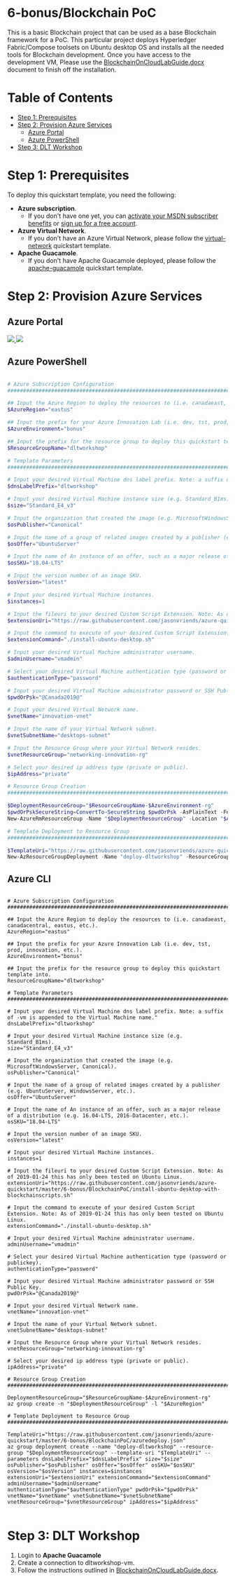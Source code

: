 # 6-bonus/Blockchain PoC

This is a basic Blockchain project that can be used as a base Blockchain framework for a PoC. This particular project deploys Hyperledger Fabric/Compose toolsets on Ubuntu desktop OS and installs all the needed tools for Blockchain development.  Once you have access to the development VM, Please use the <a href="https://raw.githubusercontent.com/jasonvriends/azure-quickstart/master/6-bonus/BlockchainPoC/BlockchainOnCloudLabGuide.docx">BlockchainOnCloudLabGuide.docx</a> document to finish off the installation. 

# Table of Contents

-   [Step 1: Prerequisites](#step-1-prerequisites)
-   [Step 2: Provision Azure Services](#step-2-provision-azure-services)
    -   [Azure Portal](#azure-portal)
    -   [Azure PowerShell](#azure-powershell)
-   [Step 3: DLT Workshop](#step-3-dlt-workshop)

# Step 1: Prerequisites

To deploy this quickstart template, you need the following:
* **Azure subscription**. 
  * If you don't have one yet, you can <a href="https://azure.microsoft.com/pricing/member-offers/msdn-benefits-details/">activate your MSDN subscriber benefits</a> or <a href="https://azure.microsoft.com/free">sign up for a free account</a>.
* **Azure Virtual Network**. 
  * If you don't have an Azure Virtual Network, please follow the <a href="https://github.com/jasonvriends/azure-quickstart/tree/master/2-virtual-network">virtual-network</a> quickstart template.
* **Apache Guacamole**. 
  * If you don't have Apache Guacamole deployed, please follow the <a href="https://github.com/jasonvriends/azure-quickstart/tree/master/4-apache-guacamole">apache-guacamole</a> quickstart template.

# Step 2: Provision Azure Services

## Azure Portal

<a href="https://portal.azure.com/#create/Microsoft.Template/uri/https%3A%2F%2Fraw.githubusercontent.com%2Fjasonvriends%2Fazure-quickstart%2Fmaster%2F6-bonus%2FBlockchainPoC%2Fazuredeploy.json" target="_blank">
    <img src="http://azuredeploy.net/deploybutton.png"/>
</a>
<a href="http://armviz.io/#/?load=https%3A%2F%2Fraw.githubusercontent.com%2Fjasonvriends%2Fazure-quickstart%2Fmaster%2F6-bonus%2FBlockchainPoC%2Fazuredeploy.json"  target="_blank">
    <img src="http://armviz.io/visualizebutton.png"/>
</a><br/>

## Azure PowerShell

```powershell

# Azure Subscription Configuration
##################################################################################################################

## Input the Azure Region to deploy the resources to (i.e. canadaeast, canadacentral, eastus, etc.).
$AzureRegion="eastus"

## Input the prefix for your Azure Innovation Lab (i.e. dev, tst, prod, innovation, etc.).
$AzureEnvironment="bonus"

## Input the prefix for the resource group to deploy this quickstart template into.
$ResourceGroupName="dltworkshop"

# Template Parameters
##################################################################################################################

# Input your desired Virtual Machine dns label prefix. Note: a suffix of -vm is appended to the Virtual Machine name."
$dnsLabelPrefix="dltworkshop"

# Input your desired Virtual Machine instance size (e.g. Standard_B1ms).
$size="Standard_E4_v3"

# Input the organization that created the image (e.g. MicrosoftWindowsServer, Canonical).
$osPublisher="Canonical"

# Input the name of a group of related images created by a publisher (e.g. UbuntuServer, WindowsServer, etc.).
$osOffer="UbuntuServer"

# Input the name of An instance of an offer, such as a major release of a distribution (e.g. 16.04-LTS, 2016-Datacenter, etc.).
$osSKU="18.04-LTS"

# Input the version number of an image SKU.
$osVersion="latest"

# Input your desired Virtual Machine instances.
$instances=1

# Input the fileuri to your desired Custom Script Extension. Note: As of 2019-01-24 this has only been tested on Ubuntu Linux.
$extensionUri="https://raw.githubusercontent.com/jasonvriends/azure-quickstart/master/6-bonus/BlockchainPoC/install-ubuntu-desktop-with-blockchainscripts.sh"

# Input the command to execute of your desired Custom Script Extension. Note: As of 2019-01-24 this has only been tested on Ubuntu Linux.
$extensionCommand="./install-ubuntu-desktop.sh"

# Input your desired Virtual Machine administrator username.
$adminUsername="vmadmin"

# Select your desired Virtual Machine authentication type (password or publickey).
$authenticationType="password"

# Input your desired Virtual Machine administrator password or SSH Public Key.
$pwdOrPsk="@Canada2019@"

# Input your desired Virtual Network name.
$vnetName="innovation-vnet"

# Input the name of your Virtual Network subnet.
$vnetSubnetName="desktops-subnet"

# Input the Resource Group where your Virtual Network resides.
$vnetResourceGroup="networking-innovation-rg"

# Select your desired ip address type (private or public).
$ipAddress="private"

# Resource Group Creation
##################################################################################################################

$DeploymentResourceGroup="$ResourceGroupName-$AzureEnvironment-rg"
$pwdOrPskSecureString=ConvertTo-SecureString $pwdOrPsk -AsPlainText -Force
New-AzureRmResourceGroup -Name "$DeploymentResourceGroup" -Location "$AzureRegion"

# Template Deployment to Resource Group
##################################################################################################################

$TemplateUri="https://raw.githubusercontent.com/jasonvriends/azure-quickstart/master/6-bonus/BlockchainPoC/azuredeploy.json"
New-AzResourceGroupDeployment -Name "deploy-dltworkshop" -ResourceGroupName "$DeploymentResourceGroup" -TemplateUri "$TemplateUri" -dnsLabelPrefix "$dnsLabelPrefix" -size "$size" -ospublisher "$osPublisher" -osOffer "$osOffer" -osSKU "$osSKU" -osVersion "$osVersion" -instances $instances -extensionUri "$extensionUri" -extensionCommand "$extensionCommand" -adminUsername "$adminUsername" -authenticationType "$authenticationType" -pwdOrPsk $pwdOrPskSecureString -vnetName "$vnetName" -vnetSubnetName "$vnetSubnetName" -vnetResourceGroup "$vnetResourceGroup" -ipAddress "$ipAddress"


```

## Azure CLI

```shell

# Azure Subscription Configuration
##################################################################################################################

## Input the Azure Region to deploy the resources to (i.e. canadaeast, canadacentral, eastus, etc.).
AzureRegion="eastus"

## Input the prefix for your Azure Innovation Lab (i.e. dev, tst, prod, innovation, etc.).
AzureEnvironment="bonus"

## Input the prefix for the resource group to deploy this quickstart template into.
ResourceGroupName="dltworkshop"

# Template Parameters
##################################################################################################################

# Input your desired Virtual Machine dns label prefix. Note: a suffix of -vm is appended to the Virtual Machine name."
dnsLabelPrefix="dltworkshop"

# Input your desired Virtual Machine instance size (e.g. Standard_B1ms).
size="Standard_E4_v3"

# Input the organization that created the image (e.g. MicrosoftWindowsServer, Canonical).
osPublisher="Canonical"

# Input the name of a group of related images created by a publisher (e.g. UbuntuServer, WindowsServer, etc.).
osOffer="UbuntuServer"

# Input the name of An instance of an offer, such as a major release of a distribution (e.g. 16.04-LTS, 2016-Datacenter, etc.).
osSKU="18.04-LTS"

# Input the version number of an image SKU.
osVersion="latest"

# Input your desired Virtual Machine instances.
instances=1

# Input the fileuri to your desired Custom Script Extension. Note: As of 2019-01-24 this has only been tested on Ubuntu Linux.
extensionUri="https://raw.githubusercontent.com/jasonvriends/azure-quickstart/master/6-bonus/BlockchainPoC/install-ubuntu-desktop-with-blockchainscripts.sh"

# Input the command to execute of your desired Custom Script Extension. Note: As of 2019-01-24 this has only been tested on Ubuntu Linux.
extensionCommand="./install-ubuntu-desktop.sh"

# Input your desired Virtual Machine administrator username.
adminUsername="vmadmin"

# Select your desired Virtual Machine authentication type (password or publickey).
authenticationType="password"

# Input your desired Virtual Machine administrator password or SSH Public Key.
pwdOrPsk="@Canada2019@"

# Input your desired Virtual Network name.
vnetName="innovation-vnet"

# Input the name of your Virtual Network subnet.
vnetSubnetName="desktops-subnet"

# Input the Resource Group where your Virtual Network resides.
vnetResourceGroup="networking-innovation-rg"

# Select your desired ip address type (private or public).
ipAddress="private"

# Resource Group Creation
##################################################################################################################

DeploymentResourceGroup="$ResourceGroupName-$AzureEnvironment-rg"
az group create -n "$DeploymentResourceGroup" -l "$AzureRegion"

# Template Deployment to Resource Group
##################################################################################################################

TemplateUri="https://raw.githubusercontent.com/jasonvriends/azure-quickstart/master/6-bonus/BlockchainPoC/azuredeploy.json"
az group deployment create --name "deploy-dltworkshop" --resource-group "$DeploymentResourceGroup" --template-uri "$TemplateUri" --parameters dnsLabelPrefix="$dnsLabelPrefix" size="$size" osPublisher="$osPublisher" osOffer="$osOffer" osSKU="$osSKU" osVersion="$osVersion" instances=$instances extensionUri="$extensionUri" extensionCommand="$extensionCommand" adminUsername="$adminUsername" authenticationType="$authenticationType" pwdOrPsk="$pwdOrPsk" vnetName="$vnetName" vnetSubnetName="$vnetSubnetName" vnetResourceGroup="$vnetResourceGroup" ipAddress="$ipAddress"


```

# Step 3: DLT Workshop

1. Login to **Apache Guacamole**
2. Create a connection to dltworkshop-vm.
3. Follow the instructions outlined in <a href="https://raw.githubusercontent.com/jasonvriends/azure-quickstart/master/6-bonus/BlockchainPoC/BlockchainOnCloudWorkshopGuide.pdf">BlockchainOnCloudLabGuide.docx</a>. 
